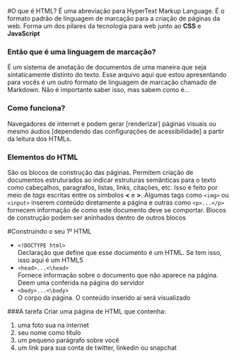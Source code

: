 #O que é HTML?
É uma abreviação para HyperText Markup Language. É o formato padrão de linguagem de marcação para a criação de páginas da web. Forma um dos pilares da tecnologia para web junto ao __CSS__ e __JavaScript__

### Então que é uma linguagem de marcação?
É um sistema de anotação de documentos de uma maneira que seja sintaticamente distinto do texto. Esse arquivo aqui que estou apresentando para vocês é um outro formato de linguagem de marcação chamado de Markdown. Não é importante saber isso, mas sabem como é...

### Como funciona?
Navegadores de internet e podem gerar [renderizar] páginas visuais ou mesmo áudios [dependendo das configurações de acessibilidade] a partir da leitura dos HTMLs.

### Elementos do HTML
São os blocos de construção das páginas. Permitem criação de documentos estruturados ao indicar estruturas semânticas para o texto como cabeçalhos, paragrafos, listas, links, citações, etc. Isso é feito por meio de _tags_ escritas entre os símbolos __<__ e __>__. Algumas tags como `<img>` ou `<input>` inserem conteúdo diretamente a página e outras como `<p>...</p>` fornecem informação de como este documento deve se comportar. Blocos de construção podem ser aninhados dentro de outros blocos

#Construindo o seu 1º HTML
* `<!DOCTYPE html>`  
Declaração que define que esse documento é um HTML. Se tem isso, isso aqui é um HTML5  
* `<head>...<\head>`  
Fornece informação sobre o documento que não aparece na página. Deem uma conferida na página do servidor  
* `<body>...<\body>`  
O corpo da página. O conteúdo inserido aí será visualizado

###A tarefa
Criar uma página de HTML que contenha:  

1. uma foto sua na internet
2. seu nome como título
3. um pequeno parágrafo sobre você
4. um link para sua conta de twitter, linkedin ou snapchat

